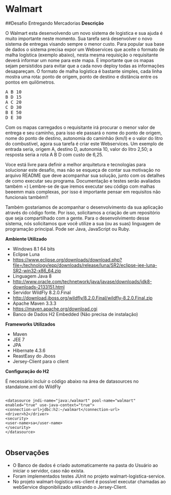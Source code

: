 # Walmart
##Desafio Entregando Mercadorias
**Descrição**

O Walmart esta desenvolvendo um novo sistema de logistica e sua
ajuda é muito importante neste momento. Sua tarefa será desenvolver
o novo sistema de entregas visando sempre o menor custo. Para
popular sua base de dados o sistema precisa expor um Webservices que
aceite o formato de malha logística (exemplo abaixo), nesta mesma
requisição o requisitante deverá informar um nome para este mapa. É
importante que os mapas sejam persistidos para evitar que a cada
novo deploy todas as informações desapareçam. O formato de malha
logística é bastante simples, cada linha mostra uma rota: ponto de
origem, ponto de destino e distância entre os pontos em quilômetros.

<pre>
A B 10
B D 15
A C 20
C D 30
B E 50
D E 30
</pre>

Com os mapas carregados o requisitante irá procurar o menor valor de
entrega e seu caminho, para isso ele passará o nome do ponto de
origem, nome do ponto de destino, autonomia do caminhão (km/l) e o
valor do litro do combustivel, agora sua tarefa é criar este
Webservices. Um exemplo de entrada seria, origem A, destino D,
autonomia 10, valor do litro 2,50; a resposta seria a rota A B D com
custo de 6,25.

Voce está livre para definir a melhor arquitetura e tecnologias para
solucionar este desafio, mas não se esqueça de contar sua motivação
no arquivo README que deve acompanhar sua solução, junto com os
detalhes de como executar seu programa. Documentação e testes serão
avaliados também =) Lembre-se de que iremos executar seu código com
malhas beeemm mais complexas, por isso é importante pensar em
requisitos não funcionais também!!

Também gostariamos de acompanhar o desenvolvimento da sua aplicação
através do código fonte. Por isso, solicitamos a criação de um
repositório que seja compartilhado com a gente. Para o
desenvolvimento desse sistema, nós solicitamos que você utilize a
sua (ou as suas) linguagem de programação principal. Pode ser Java,
JavaScript ou Ruby.

**Ambiente Utilizado**

* Windows 8.1 64 bits
* Eclipse Luna 
 * https://www.eclipse.org/downloads/download.php?file=/technology/epp/downloads/release/luna/SR2/eclipse-jee-luna-SR2-win32-x86_64.zip
* Linguagem Java 8
 * http://www.oracle.com/technetwork/java/javase/downloads/jdk8-downloads-2133151.html
* Servidor WildFly 8.2.0.Final
 * http://download.jboss.org/wildfly/8.2.0.Final/wildfly-8.2.0.Final.zip
* Apache Maven 3.3.3
 * https://maven.apache.org/download.cgi
* Banco de Dados H2 Embedded (Não precisa de instalação)

**Frameworks Utilizados**

* Maven
* JEE 7
* JPA
* Hibernate 4.3.6
* ReastEasy do Jboss 
* Jersey-Client para o client

**Configuração do H2**

É necessário incluir o código abaixo na área de datasources no standalone.xml do WildFly

<pre>
<code>
&lt;datasource jndi-name=&quot;java:/walmart&quot; pool-name=&quot;walmart&quot; enabled=&quot;true&quot; use-java-context=&quot;true&quot;&gt; 
&lt;connection-url&gt;jdbc:h2:~/walmart&lt;/connection-url&gt; 
&lt;driver&gt;h2&lt;/driver&gt; 
&lt;security&gt; 
&lt;user-name&gt;sa&lt;/user-name&gt; 
&lt;/security&gt; 
&lt;/datasource&gt;
</code>
</pre>

## Observações
* O Banco de dados é criado automaticamente na pasta do Usuário ao iniciar o servidor, caso não exista.
* Foram implementados testes JUnit no projeto walmart-logistica-service.
* No projeto walmart-logistica-ws-client é possível executar chamadas ao webService disponibilizado utilizando o Jersey-Client.